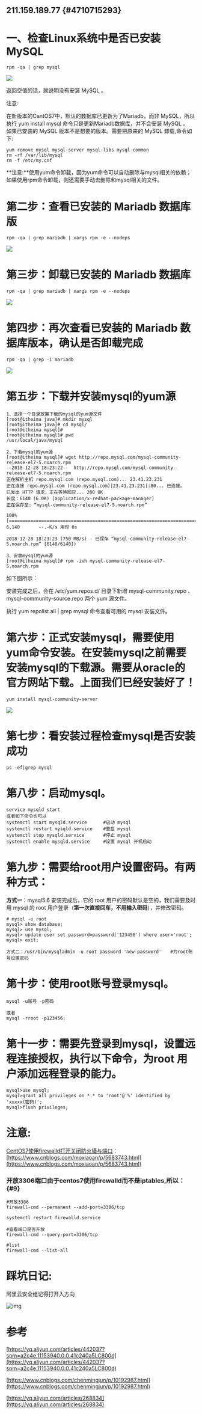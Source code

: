 ## 211.159.189.77 {#4710715293}

# 一、检查Linux系统中是否已安装 MySQL

```
rpm -qa | grep mysql
```

![](/assets/微信截图_20190712114852.png)

返回空值的话，就说明没有安装 MySQL 。

注意:

在新版本的CentOS7中，默认的数据库已更新为了Mariadb，而非 MySQL，所以执行 yum install mysql 命令只是更新Mariadb数据库，并不会安装 MySQL 。  
如果已安装的 MySQL 版本不是想要的版本。需要把原来的 MySQL 卸载,命令如下:

```
yum remove mysql mysql-server mysql-libs mysql-common
rm -rf /var/lib/mysql
rm -f /etc/my.cnf
```

**注意:**使用yum命令卸载，因为yum命令可以自动删除与mysql相关的依赖；如果使用rpm命令卸载，则还需要手动去删除和mysql相关的文件。

# 第二步：查看已安装的 Mariadb 数据库版

```
rpm -qa | grep mariadb | xargs rpm -e --nodeps
```

![](/assets/微信截图_20190712115831.png)

# 第三步：卸载已安装的 Mariadb 数据库

```
rpm -qa | grep mariadb | xargs rpm -e --nodeps
```

![](/assets/微信截图_20190712132451.png)

# 第四步：再次查看已安装的 Mariadb 数据库版本，确认是否卸载完成

```
rpm -qa | grep -i mariadb
```

![](/assets/微信截图_20190712132632.png)

# 第五步：下载并安装mysql的yum源

```
1、选择一个目录放置下载的mysql的yum源文件
[root@itheima java]# mkdir mysql
[root@itheima java]# cd mysql/
[root@itheima mysql]#
[root@itheima mysql]# pwd
/usr/local/java/mysql

2、下载mysql的yum源
[root@itheima mysql]# wget http://repo.mysql.com/mysql-community-release-el7-5.noarch.rpm
--2018-12-28 18:23:22--  http://repo.mysql.com/mysql-community-release-el7-5.noarch.rpm
正在解析主机 repo.mysql.com (repo.mysql.com)... 23.41.23.231
正在连接 repo.mysql.com (repo.mysql.com)|23.41.23.231|:80... 已连接。
已发出 HTTP 请求，正在等待回应... 200 OK
长度：6140 (6.0K) [application/x-redhat-package-manager]
正在保存至: “mysql-community-release-el7-5.noarch.rpm”

100%[=========================================================================>] 6,140       --.-K/s 用时 0s

2018-12-28 18:23:23 (750 MB/s) - 已保存 “mysql-community-release-el7-5.noarch.rpm” [6140/6140])

3、安装mysql的yum源
[root@itheima mysql]# rpm -ivh mysql-community-release-el7-5.noarch.rpm
```

如下图所示：

安装完成之后，会在 /etc/yum.repos.d/ 目录下新增 mysql-community.repo 、mysql-community-source.repo 两个 yum 源文件。

执行 yum repolist all \| grep mysql 命令查看可用的 mysql 安装文件。

# 第六步：正式安装mysql，需要使用yum命令安装。在安装mysql之前需要安装mysql的下载源。需要从oracle的官方网站下载。上面我们已经安装好了！

```
yum install mysql-community-server
```

![](/assets/微信截图_20190712133354.png)

# 第七步：看安装过程检查mysql是否安装成功

```
ps -ef|grep mysql
```

# 第八步：启动mysql。

```
service mysqld start
或者如下命令也可以
systemctl start mysqld.service      #启动 mysql
systemctl restart mysqld.service    #重启 mysql
systemctl stop mysqld.service       #停止 mysql
systemctl enable mysqld.service     #设置 mysql 开机启动
```

# 第九步：需要给root用户设置密码。有两种方式：

**方式一**：mysql5.6 安装完成后，它的 root 用户的密码默认是空的，我们需要及时用 mysql 的 root 用户登录（**第一次直接回车，不用输入密码**），并修改密码。

```
# mysql -u root
mysql> show database;
mysql> use mysql;
mysql> update user set password=password('123456') where user='root';
mysql> exit;
```

```
方式二：/usr/bin/mysqladmin -u root password 'new-password'　　#为root账号设置密码
```

# 第十步：使用root账号登录mysql。

```
mysql -u账号 -p密码

或者
mysql -rroot -p123456;
```

# 第十一步：需要先登录到mysql，设置远程连接授权，执行以下命令，为root 用户添加远程登录的能力。

```
mysql>use mysql;
mysql>grant all privileges on *.* to 'root'@'%' identified by 'xxxxx(密码)';
mysql>flush privileges;
```

# 注意:

[CentOS7使用firewalld打开关闭防火墙与端口](https://www.cnblogs.com/moxiaoan/p/5683743.html)：[https://www.cnblogs.com/moxiaoan/p/5683743.html](https://www.cnblogs.com/moxiaoan/p/5683743.html)

### 开放3306端口由于centos7使用firewalld而不是iptables,所以： {#9}

```
#开放3306
firewall-cmd --permanent --add-port=3306/tcp 

systemctl restart firewalld.service

#查看端口是否开放
firewall-cmd --query-port=3306/tcp

#list
firewall-cmd --list-all
```

# 踩坑日记:

阿里云安全组记得打开入方向

![img](/static/image/微信截图_20191015140046.png)

# 参考

[https://yq.aliyun.com/articles/442037?spm=a2c4e.11153940.0.0.41c240a5LC800d](https://yq.aliyun.com/articles/442037?spm=a2c4e.11153940.0.0.41c240a5LC800d)

[https://www.cnblogs.com/chenmingjun/p/10192987.html](https://www.cnblogs.com/chenmingjun/p/10192987.html)

[https://yq.aliyun.com/articles/268834](https://yq.aliyun.com/articles/268834)

